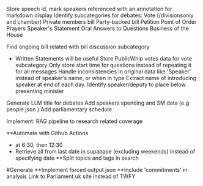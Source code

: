 Store speech id, mark speakers referenced with an annotation for markdown display
Identify subcategories for debates:
    Vote (/divisionsonly and chamber)
    Private members bill
    Party-backed bill
    Petition
    Point of Order
    Prayers
    Speaker's Statement
    Oral Answers to Questions
    Business of the House

Find ongoing bill related with bill discussion subcategory
- Written Statements will be useful
Store PublicWhip votes data for vote subcategory
Only store start time for questions instead of repeating it for all messages
Handle inconsistencies in original data like 'Speaker' instead of speaker's name, or when in type
Extract name of introducing speaker at end of each day.
Identify speaker/deputy to place below presenting minister

Generate LLM title for debates
Add speakers spending and SM data (e.g people.json )
Add parliamentary schedule

Implement:
RAG pipeline to research related coverage


**Automate with Github Actions
- at 6:30, then 12:30
- Retrieve all from last date in supabase (excluding weekends) instead of specifying date
**Split topics and tags in search

#Generate
**Implement forced output json
**Include 'commitments' in analysis
Link to Parliament.uk site instead of TWFY